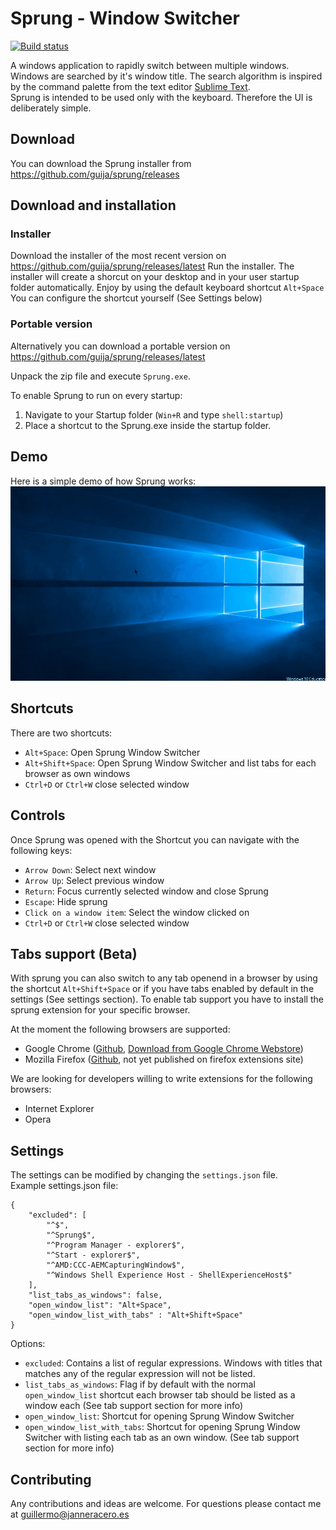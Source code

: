 # Sprung - Window Switcher

[![Build status](https://ci.appveyor.com/api/projects/status/nbolylxaxwco3hbb/branch/master?svg=true)](https://ci.appveyor.com/project/guija/sprung/branch/master)

A windows application to rapidly switch between multiple windows.  
Windows are searched by it's window title. The search algorithm is inspired by the command palette from the text editor [Sublime Text](https://www.sublimetext.com/).  
Sprung is intended to be used only with the keyboard. Therefore the UI is deliberately simple.  

## Download
You can download the Sprung installer from https://github.com/guija/sprung/releases 

## Download and installation

### Installer
Download the installer of the most recent version on https://github.com/guija/sprung/releases/latest
Run the installer. The installer will create a shorcut on your desktop and in your user startup folder automatically.
Enjoy by using the default keyboard shortcut `Alt+Space`  
You can configure the shortcut yourself (See Settings below)  

### Portable version
Alternatively you can download a portable version on https://github.com/guija/sprung/releases/latest

Unpack the zip file and execute `Sprung.exe`.

To enable Sprung to run on every startup:
1. Navigate to your Startup folder (`Win+R` and type `shell:startup`)
2. Place a shortcut to the Sprung.exe inside the startup folder.

## Demo
Here is a simple demo of how Sprung works:  
![alt Sprung Windows Switcher Demo](https://github.com/guija/sprung/blob/master/img/SprungDemoShort.gif)

## Shortcuts
There are two shortcuts:
- `Alt+Space`: Open Sprung Window Switcher  
- `Alt+Shift+Space`: Open Sprung Window Switcher and list tabs for each browser as own windows
- `Ctrl+D` or `Ctrl+W` close selected window

## Controls
Once Sprung was opened with the Shortcut you can navigate with the following keys:
- `Arrow Down`: Select next window
- `Arrow Up`: Select previous window
- `Return`: Focus currently selected window and close Sprung
- `Escape`: Hide sprung
- `Click on a window item`: Select the window clicked on
- `Ctrl+D` or `Ctrl+W` close selected window

## Tabs support (Beta)
With sprung you can also switch to any tab openend in a browser by using the shortcut `Alt+Shift+Space` or if you have tabs enabled by default in the settings (See settings section).
To enable tab support you have to install the sprung extension for your specific browser.

At the moment the following browsers are supported:
- Google Chrome ([Github](https://github.com/guija/sprung-chrome), [Download from Google Chrome Webstore](https://chrome.google.com/webstore/detail/sprung-for-chrome/loklpodalapbcemdmfbikkkjllfaijdc))
- Mozilla Firefox ([Github](https://github.com/guija/sprung-firefox), not yet published on firefox extensions site)

We are looking for developers willing to write extensions for the following browsers:
- Internet Explorer
- Opera

## Settings
The settings can be modified by changing the `settings.json` file.  
Example settings.json file:

    {
        "excluded": [
            "^$",
            "^Sprung$",
            "^Program Manager - explorer$",
            "^Start - explorer$",
            "^AMD:CCC-AEMCapturingWindow$",
            "^Windows Shell Experience Host - ShellExperienceHost$"
        ],
        "list_tabs_as_windows": false,
        "open_window_list": "Alt+Space",
        "open_window_list_with_tabs" : "Alt+Shift+Space"
    }

Options:

* `excluded`: Contains a list of regular expressions. Windows with titles that matches any of the regular expression will not be listed.
* `list_tabs_as_windows`: Flag if by default with the normal `open_window_list` shortcut each browser tab should be listed as a window each (See tab support section for more info)
* `open_window_list`: Shortcut for opening Sprung Window Switcher
* `open_window_list_with_tabs`: Shortcut for opening Sprung Window Switcher with listing each tab as an own window. (See tab support section for more info)

## Contributing
Any contributions and ideas are welcome. For questions please contact me at guillermo@janneracero.es
